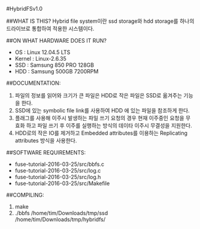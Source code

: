 #HybridFSv1.0

##WHAT IS THIS?
   Hybrid file system이란 ssd storage와 hdd storage를 하나의 드라이브로 통합하여 적용한 시스템이다.

##ON WHAT HARDWARE DOES IT RUN?
   + OS : Linux 12.04.5 LTS
   + Kernel : Linux-2.6.35
   + SSD : Samsung 850 PRO 128GB
   + HDD : Samsung 500GB 7200RPM

##DOCUMENTATION:
   1. 파일의 정보를 읽어와 크기가 큰 파일은 HDD로 작은 파일은 SSD로 옮겨주는 기능을 한다.
   2. SSD에 있는 symbolic file link를 사용하여 HDD 에 있는 파일을 참조하게 한다.
   3. 플래그를 사용해 이주시 발생하는 파일 쓰기 요청의 경우 현재 이주중인 요청을 무효화 하고 파일 쓰기 후 이주를 실행하는 방식의 데이타 이주시 무결성을 지원한다.
   4. HDD로의 작은 IO를 제거하고 Embedded attributes를 이용하는 Replicating attributes 방식을 사용한다.

##SOFTWARE REQUIREMENTS:
   + fuse-tutorial-2016-03-25/src/bbfs.c
   + fuse-tutorial-2016-03-25/src/log.c
   + fuse-tutorial-2016-03-25/src/log.h
   + fuse-tutorial-2016-03-25/src/Makefile

##COMPILING:
   1. make
   2. ./bbfs /home/tim/Downloads/tmp/ssd /home/tim/Downloads/tmp/hybridfs/
